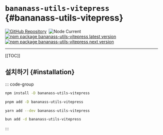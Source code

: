 # `bananass-utils-vitepress` {#bananass-utils-vitepress}

[![GitHub Repository](https://img.shields.io/badge/Repository-fff478?label=GitHub&color=fff478&labelColor=333333&logo=github)](https://github.com/lumirlumir/npm-bananass/tree/main/packages/bananass-utils-vitepress)&nbsp;
![Node Current](https://img.shields.io/node/v/bananass-utils-vitepress?label=Node&color=fff478&labelColor=333333&logo=node.js)  
[![npm package bananass-utils-vitepress latest version](https://img.shields.io/npm/v/bananass-utils-vitepress?label=bananass-utils-vitepress@latest&color=fff478&labelColor=333333&logo=npm)](https://www.npmjs.com/package/bananass-utils-vitepress)&nbsp;
[![npm package bananass-utils-vitepress next version](https://img.shields.io/npm/v/bananass-utils-vitepress/next?label=bananass-utils-vitepress@next&color=fff478&labelColor=333333&logo=npm)](https://www.npmjs.com/package/bananass-utils-vitepress)

<!-- @include: @/shared/semver-warning.ko.md -->

<!-- @include: @/shared/wip.ko.md -->

---

[[TOC]]

## 설치하기 {#installation}

::: code-group

```sh [npm]
npm install -D bananass-utils-vitepress
```

```sh [pnpm]
pnpm add -D bananass-utils-vitepress
```

```sh [yarn]
yarn add --dev bananass-utils-vitepress
```

```sh [bun]
bun add -d bananass-utils-vitepress
```

:::
